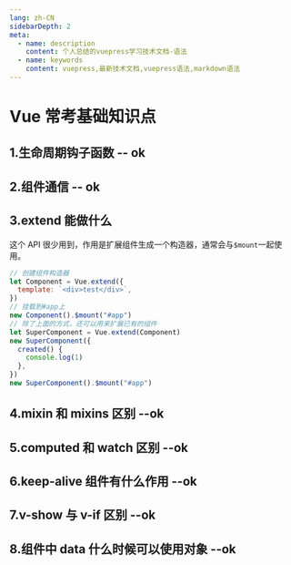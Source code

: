 ```yaml
---
lang: zh-CN
sidebarDepth: 2
meta:
  - name: description
    content: 个人总结的vuepress学习技术文档-语法
  - name: keywords
    content: vuepress,最新技术文档,vuepress语法,markdown语法
---
```


# Vue 常考基础知识点

## 1.生命周期钩子函数 -- ok

## 2.组件通信 -- ok

## 3.extend 能做什么

这个 API 很少用到，作用是扩展组件生成一个构造器，通常会与`$mount`一起使用。

```js
// 创建组件构造器
let Component = Vue.extend({
  template: `<div>test</div>`,
})
// 挂载到#app上
new Component().$mount("#app")
// 除了上面的方式，还可以用来扩展已有的组件
let SuperComponent = Vue.extend(Component)
new SuperComponent({
  created() {
    console.log(1)
  },
})
new SuperComponent().$mount("#app")
```

## 4.mixin 和 mixins 区别 --ok

## 5.computed 和 watch 区别 --ok

## 6.keep-alive 组件有什么作用 --ok

## 7.v-show 与 v-if 区别 --ok

## 8.组件中 data 什么时候可以使用对象 --ok
